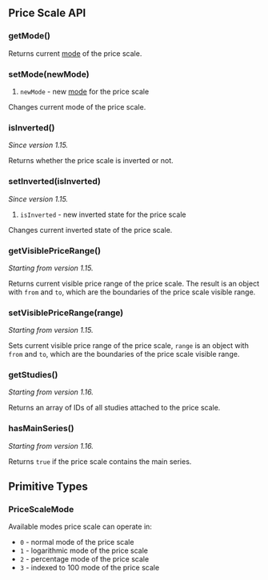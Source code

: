 ## Price Scale API

### getMode()

Returns current [mode](#pricescalemode) of the price scale.

### setMode(newMode)

1. `newMode` - new [mode](#pricescalemode) for the price scale

Changes current mode of the price scale.

### isInverted()

*Since version 1.15.*

Returns whether the price scale is inverted or not.

### setInverted(isInverted)

*Since version 1.15.*

1. `isInverted` - new inverted state for the price scale

Changes current inverted state of the price scale.

### getVisiblePriceRange()

*Starting from version 1.15.*

Returns current visible price range of the price scale. The result is an object with `from` and `to`, which are the boundaries of the price scale visible range.

### setVisiblePriceRange(range)

*Starting from version 1.15.*

Sets current visible price range of the price scale, `range` is an object with `from` and `to`, which are the boundaries of the price scale visible range.

### getStudies()

*Starting from version 1.16.*

Returns an array of IDs of all studies attached to the price scale.

### hasMainSeries()

*Starting from version 1.16.*

Returns `true` if the price scale contains the main series.

## Primitive Types

### PriceScaleMode

Available modes price scale can operate in:

* `0` - normal mode of the price scale
* `1` - logarithmic mode of the price scale
* `2` - percentage mode of the price scale
* `3` - indexed to 100 mode of the price scale
